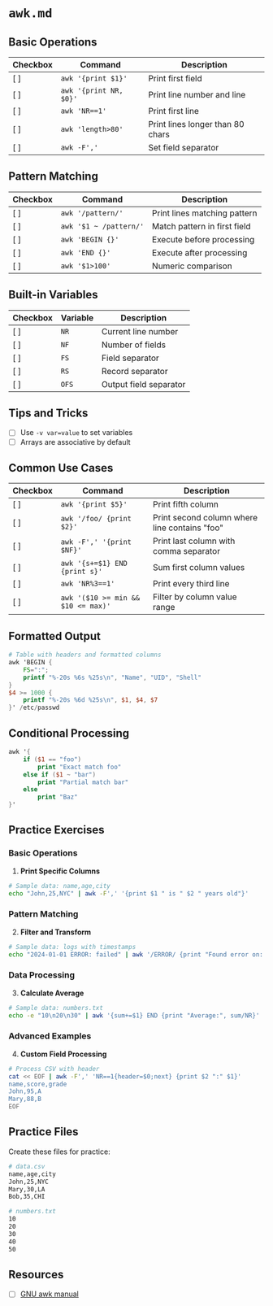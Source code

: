 <!-- ---
!-- title: ./.cheat-sheets/os/linux/commands/awk.md
!-- author: ywatanabe
!-- date: 2024-11-14 16:32:29
!-- --- -->


# `awk.md`

## Basic Operations

| Checkbox | Command | Description |
|----------|---------|-------------|
| [ ] | `awk '{print $1}'` | Print first field |
| [ ] | `awk '{print NR, $0}'` | Print line number and line |
| [ ] | `awk 'NR==1'` | Print first line |
| [ ] | `awk 'length>80'` | Print lines longer than 80 chars |
| [ ] | `awk -F','` | Set field separator |

## Pattern Matching

| Checkbox | Command | Description |
|----------|---------|-------------|
| [ ] | `awk '/pattern/'` | Print lines matching pattern |
| [ ] | `awk '$1 ~ /pattern/'` | Match pattern in first field |
| [ ] | `awk 'BEGIN {}'` | Execute before processing |
| [ ] | `awk 'END {}'` | Execute after processing |
| [ ] | `awk '$1>100'` | Numeric comparison |

## Built-in Variables

| Checkbox | Variable | Description |
|----------|----------|-------------|
| [ ] | `NR` | Current line number |
| [ ] | `NF` | Number of fields |
| [ ] | `FS` | Field separator |
| [ ] | `RS` | Record separator |
| [ ] | `OFS` | Output field separator |

## Tips and Tricks
- [ ] Use `-v var=value` to set variables
- [ ] Arrays are associative by default

## Common Use Cases

| Checkbox | Command | Description |
|----------|---------|-------------|
| [ ] | `awk '{print $5}'` | Print fifth column |
| [ ] | `awk '/foo/ {print $2}'` | Print second column where line contains "foo" |
| [ ] | `awk -F',' '{print $NF}'` | Print last column with comma separator |
| [ ] | `awk '{s+=$1} END {print s}'` | Sum first column values |
| [ ] | `awk 'NR%3==1'` | Print every third line |
| [ ] | `awk '($10 >= min && $10 <= max)'` | Filter by column value range |

## Formatted Output
```awk
# Table with headers and formatted columns
awk 'BEGIN {
    FS=":";
    printf "%-20s %6s %25s\n", "Name", "UID", "Shell"
}
$4 >= 1000 {
    printf "%-20s %6d %25s\n", $1, $4, $7
}' /etc/passwd
```

## Conditional Processing
```awk
awk '{
    if ($1 == "foo") 
        print "Exact match foo"
    else if ($1 ~ "bar") 
        print "Partial match bar"
    else 
        print "Baz"
}'
```

## Practice Exercises

### Basic Operations
1. **Print Specific Columns**
```bash
# Sample data: name,age,city
echo "John,25,NYC" | awk -F',' '{print $1 " is " $2 " years old"}'
```

### Pattern Matching
2. **Filter and Transform**
```bash
# Sample data: logs with timestamps
echo "2024-01-01 ERROR: failed" | awk '/ERROR/ {print "Found error on: " $1}'
```

### Data Processing
3. **Calculate Average**
```bash
# Sample data: numbers.txt
echo -e "10\n20\n30" | awk '{sum+=$1} END {print "Average:", sum/NR}'
```

### Advanced Examples
4. **Custom Field Processing**
```bash
# Process CSV with header
cat << EOF | awk -F',' 'NR==1{header=$0;next} {print $2 ":" $1}'
name,score,grade
John,95,A
Mary,88,B
EOF
```

## Practice Files
Create these files for practice:
```bash
# data.csv
name,age,city
John,25,NYC
Mary,30,LA
Bob,35,CHI

# numbers.txt
10
20
30
40
50
```

## Resources
- [ ] [GNU awk manual](https://www.gnu.org/software/gawk/manual/)
